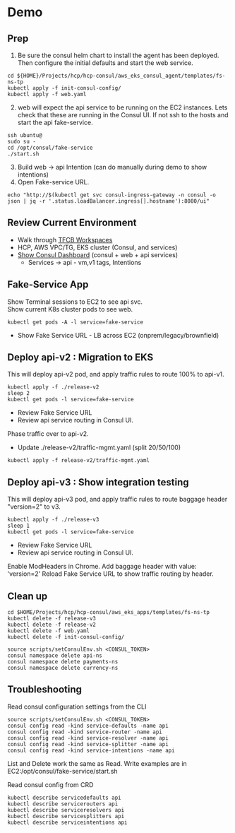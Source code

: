 # Demo

## Prep
1. Be sure the consul helm chart to install the agent has been deployed.  Then configure the initial defaults and start the web service.
```
cd ${HOME}/Projects/hcp/hcp-consul/aws_eks_consul_agent/templates/fs-ns-tp
kubectl apply -f init-consul-config/
kubectl apply -f web.yaml
```

2. web will expect the api service to be running on the EC2 instances.  Lets check that these are running in the Consul UI.  If not ssh to the hosts and start the api fake-service.
```
ssh ubuntu@
sudo su -
cd /opt/consul/fake-service
./start.sh
```
3. Build web -> api Intention (can do manually during demo to show intentions)
4. Open Fake-service URL.
```
echo "http://$(kubectl get svc consul-ingress-gateway -n consul -o json | jq -r '.status.loadBalancer.ingress[].hostname'):8080/ui"
```


## Review Current Environment
* Walk through [TFCB Workspaces](https://app.terraform.io/app/presto-projects/workspaces)
* HCP, AWS VPC/TG, EKS cluster (Consul, and services)
* [Show Consul Dashboard](https://hcpc-cluster-presto.consul.328306de-41b8-43a7-9c38-ca8d89d06b07.aws.hashicorp.cloud/ui/~api-ns/hcpc-cluster-presto/services/api/intentions) (consul + web + api services)
  * Services -> api  - vm,v1 tags, Intentions

## Fake-Service App
Show Terminal sessions to EC2 to see api svc.  
Show current K8s cluster pods to see web.
```
kubectl get pods -A -l service=fake-service
```
* Show Fake Service URL - LB across EC2 (onprem/legacy/brownfield)


## Deploy api-v2 : Migration to EKS
This will deploy api-v2 pod, and apply traffic rules to route 100% to api-v1.
```
kubectl apply -f ./release-v2
sleep 2
kubectl get pods -l service=fake-service
```
* Review Fake Service URL
* Review api service routing in Consul UI.

Phase traffic over to api-v2.
* Update ./release-v2/traffic-mgmt.yaml (split 20/50/100)
```
kubectl apply -f release-v2/traffic-mgmt.yaml
```

## Deploy api-v3 : Show integration testing
This will deploy api-v3 pod, and apply traffic rules to route baggage header "version=2" to v3.
```
kubectl apply -f ./release-v3
sleep 1
kubectl get pods -l service=fake-service
```
* Review Fake Service URL
* Review api service routing in Consul UI.

Enable ModHeaders in Chrome.  Add baggage header with value: 'version=2'
Reload Fake Service URL to show traffic routing by header.

## Clean up
```
cd $HOME/Projects/hcp/hcp-consul/aws_eks_apps/templates/fs-ns-tp
kubectl delete -f release-v3
kubectl delete -f release-v2
kubectl delete -f web.yaml
kubectl delete -f init-consul-config/

source scripts/setConsulEnv.sh <CONSUL_TOKEN>
consul namespace delete api-ns
consul namespace delete payments-ns
consul namespace delete currency-ns
```

## Troubleshooting
Read consul configuration settings from the CLI
```
source scripts/setConsulEnv.sh <CONSUL_TOKEN>
consul config read -kind service-defaults -name api
consul config read -kind service-router -name api
consul config read -kind service-resolver -name api
consul config read -kind service-splitter -name api
consul config read -kind service-intentions -name api
```
List and Delete work the same as Read.
Write examples are in EC2:/opt/consul/fake-service/start.sh

Read consul config from CRD
```
kubectl describe servicedefaults api
kubectl describe servicerouters api
kubectl describe serviceresolvers api
kubectl describe servicesplitters api
kubectl describe serviceintentions api
```